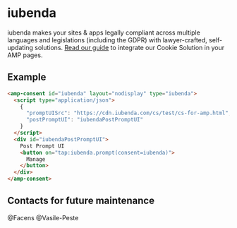 # iubenda

iubenda makes your sites & apps legally compliant across multiple languages and legislations (including the GDPR) with lawyer-crafted, self-updating solutions. [Read our guide](https://www.iubenda.com/en/help/22135-cookie-solution-amp) to integrate our Cookie Solution in your AMP pages.

## Example

```html
<amp-consent id="iubenda" layout="nodisplay" type="iubenda">
  <script type="application/json">
    {
      "promptUISrc": "https://cdn.iubenda.com/cs/test/cs-for-amp.html",
      "postPromptUI": "iubendaPostPromptUI"
    }
  </script>
  <div id="iubendaPostPromptUI">
    Post Prompt UI
    <button on="tap:iubenda.prompt(consent=iubenda)">
      Manage
    </button>
  </div>
</amp-consent>
```

## Contacts for future maintenance

@Facens
@Vasile-Peste
